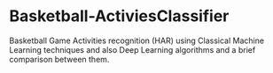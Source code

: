 # Basketball-ActiviesClassifier
Basketball Game Activities recognition (HAR) using Classical Machine Learning techniques and also Deep Learning algorithms and a brief comparison between them.
